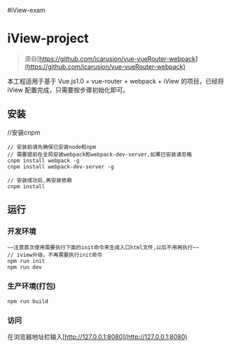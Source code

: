 #iView-exam


# iView-project
> 源自[https://github.com/icarusion/vue-vueRouter-webpack](https://github.com/icarusion/vue-vueRouter-webpack)

本工程适用于基于 Vue.js1.0 + vue-router + webpack + iView 的项目，已经将 iView 配置完成，只需要按步骤初始化即可。

## 安装
//安装cnpm

```bush
// 安装前请先确保已安装node和npm
// 需要提前在全局安装webpack和webpack-dev-server,如果已安装请忽略
cnpm install webpack -g
cnpm install webpack-dev-server -g

// 安装成功后,再安装依赖
cnpm install
```
## 运行
### 开发环境
```bush
~~注意首次使用需要执行下面的init命令来生成入口html文件,以后不用再执行~~
// iview升级，不再需要执行init命令
npm run init
npm run dev
```
### 生产环境(打包)
```bush
npm run build
```
### 访问
在浏览器地址栏输入[http://127.0.0.1:8080](http://127.0.0.1:8080)
